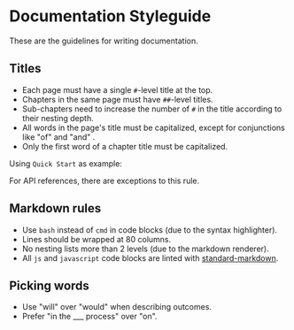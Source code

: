 # Documentation Styleguide

These are the guidelines for writing documentation.

## Titles

* Each page must have a single `#`-level title at the top.
* Chapters in the same page must have `##`-level titles.
* Sub-chapters need to increase the number of `#` in the title according to
  their nesting depth.
* All words in the page's title must be capitalized, except for conjunctions
  like "of" and "and" .
* Only the first word of a chapter title must be capitalized.

Using `Quick Start` as example:

For API references, there are exceptions to this rule.

## Markdown rules

* Use `bash` instead of `cmd` in code blocks (due to the syntax highlighter).
* Lines should be wrapped at 80 columns.
* No nesting lists more than 2 levels (due to the markdown renderer).
* All `js` and `javascript` code blocks are linted with
[standard-markdown](http://npm.im/standard-markdown).

## Picking words

* Use "will" over "would" when describing outcomes.
* Prefer "in the ___ process" over "on".
